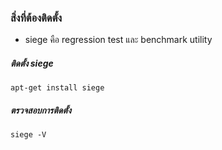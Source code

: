 
### สิ่งที่ต้องติดตั้ง

- siege  คือ regression test และ benchmark utility

##### ติดตั้ง siege

    apt-get install siege
    
##### ตรวจสอบการติดตั้ง     

    siege -V
